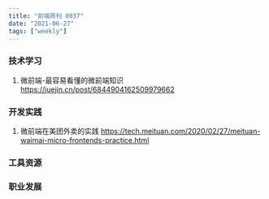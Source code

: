 ```yaml
---
title: "前端周刊 0037"
date: "2021-06-27"
tags: ["weekly"]
---
```


### 技术学习
1. 微前端-最容易看懂的微前端知识 https://juejin.cn/post/6844904162509979662

### 开发实践
1. 微前端在美团外卖的实践 https://tech.meituan.com/2020/02/27/meituan-waimai-micro-frontends-practice.html

### 工具资源


### 职业发展